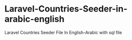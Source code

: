 # Laravel-Countries-Seeder-in-arabic-english
Laravel Countries Seeder File In English-Arabic with sql file

